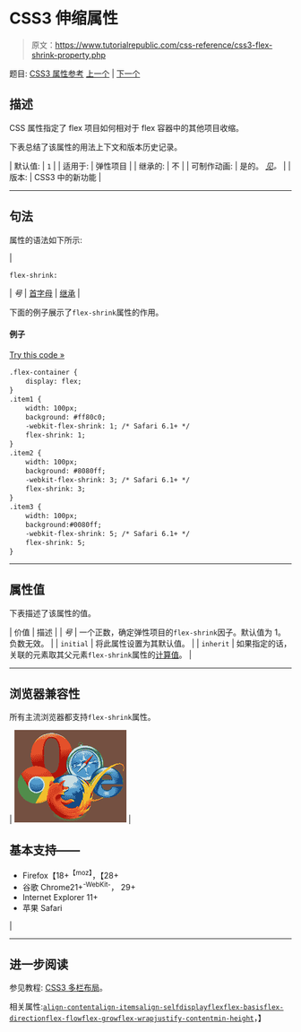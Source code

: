 # CSS3 伸缩属性

> 原文：<https://www.tutorialrepublic.com/css-reference/css3-flex-shrink-property.php>

题目: [CSS3 属性参考](css3-properties.php) [上一个](css3-flex-grow-property.php) | [下一个](css3-flex-wrap-property.php)

## 描述

CSS 属性指定了 flex 项目如何相对于 flex 容器中的其他项目收缩。

下表总结了该属性的用法上下文和版本历史记录。

| 默认值: | `1` |
| 适用于: | 弹性项目 |
| 继承的: | 不 |
| 可制作动画: | 是的。 [*见*](css-animatable-properties.php)*。* |
| 版本: | CSS3 中的新功能 |

* * *

## 句法

属性的语法如下所示:

| 

```
flex-shrink: 
```

 | *号* &#124; [首字母](../definitions.php#initial) &#124; [继承](../definitions.php#inherit) |

下面的例子展示了`flex-shrink`属性的作用。

#### 例子

[Try this code »](../codelab.php?topic=css3&file=flex-shrink-property "Try this code using online Editor")

```
.flex-container {
    display: flex;
} 
.item1 {
    width: 100px;
    background: #ff80c0;
    -webkit-flex-shrink: 1; /* Safari 6.1+ */
    flex-shrink: 1;
}
.item2 {
    width: 100px;
    background: #8080ff;
    -webkit-flex-shrink: 3; /* Safari 6.1+ */
    flex-shrink: 3;
}
.item3 {
    width: 100px;
    background:#0080ff;
    -webkit-flex-shrink: 5; /* Safari 6.1+ */
    flex-shrink: 5;
}
```

* * *

## 属性值

下表描述了该属性的值。

| 价值 | 描述 |
| *号* | 一个正数，确定弹性项目的`flex-shrink`因子。默认值为 1。负数无效。 |
| `initial` | 将此属性设置为其默认值。 |
| `inherit` | 如果指定的话，关联的元素取其父元素`flex-shrink`属性的[计算值](../definitions.php#computed-value)。 |

* * *

## 浏览器兼容性

所有主流浏览器都支持`flex-shrink`属性。

| ![Browsers Icon](img/e9331123c77668c1832e541c2fca1002.png) | 

## 基本支持——

*   Firefox【18+<sup class="badge">【moz】</sup>，【28+
*   谷歌 Chrome21+<sup class="badge">-WebKit-</sup>， 29+
*   Internet Explorer 11+
*   苹果 Safari

 |

* * *

## 进一步阅读

参见教程: [CSS3 多栏布局](../css-tutorial/css3-multi-column-layouts.php)。

相关属性:[`align-content`](css3-align-content-property.php)[`align-items`](css3-align-items-property.php)[`align-self`](css3-align-self-property.php)[`display`](css-display-property.php)[`flex`](css3-flex-property.php)[`flex-basis`](css3-flex-basis-property.php)[`flex-direction`](css3-flex-direction-property.php)[`flex-flow`](css3-flex-flow-property.php)[`flex-grow`](css3-flex-grow-property.php)[`flex-wrap`](css3-flex-wrap-property.php)[`justify-content`](css3-justify-content-property.php)[`min-height`](css-min-height-property.php)，】